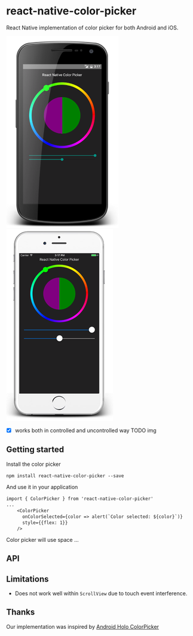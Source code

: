# react-native-color-picker

React Native implementation of color picker for both Android and iOS.

![android preview](preview_android.png)
![iphone preview](preview_iphone.png)

* [x] works both in controlled and uncontrolled way
TODO img

## Getting started
Install the color picker
```
npm install react-native-color-picker --save
```
And use it in your application
```
import { ColorPicker } from 'react-native-color-picker'
...
    <ColorPicker
      onColorSelected={color => alert(`Color selected: ${color}`)}
      style={{flex: 1}}
    />
```
Color picker will use space ...

## API

## Limitations
* Does not work well within `ScrollView` due to touch event interference.

## Thanks
Our implementation was inspired by [Android Holo ColorPicker](https://github.com/LarsWerkman/HoloColorPicker)
